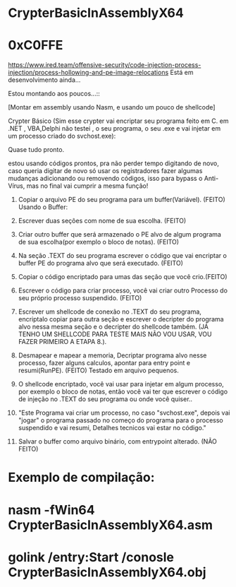 # CrypterBasicInAssemblyX64
# 0xC0FFE
https://www.ired.team/offensive-security/code-injection-process-injection/process-hollowing-and-pe-image-relocations
Está em desenvolvimento ainda...

 Estou montando aos poucos...::

[Montar em assembly usando Nasm, e usando um pouco de  shellcode]

Crypter Básico (Sim esse crypter vai encriptar seu programa feito em C. em .NET , VBA,Delphi  não testei , o seu programa, o seu .exe e vai injetar em um processo criado do svchost.exe):

Quase tudo pronto.

estou usando códigos prontos, pra não perder tempo digitando de novo, caso queria digitar de novo só usar os registradores fazer algumas mudanças adicionando ou removendo códigos, isso para bypass o Anti-Vírus, mas no final vai cumprir a mesma função!



1. Copiar o arquivo PE do seu programa para um buffer(Variável). (FEITO)
Usando o Buffer:

2. Escrever duas seções com nome de sua escolha. (FEITO)

3. Criar outro buffer que será armazenado o PE alvo de algum programa de sua escolha(por exemplo o bloco de notas). (FEITO)

4. Na seção .TEXT do seu programa escrever o código que vai encriptar o buffer PE do programa alvo que será executado. (FEITO)

5. Copiar o código encriptado para umas das seção que você crio.(FEITO)
6. Escrever o código para criar processo, você vai criar outro Processo do seu próprio processo suspendido. (FEITO)

 7. Escrever um shellcode de conexão no .TEXT do seu programa, encriptalo copiar para outra seção e escrever o decripter do programa alvo nessa mesma seção e o decripter do shellcode também. (JÁ TENHO UM SHELLCODE PARA TESTE MAIS NÃO VOU USAR, VOU FAZER PRIMEIRO A ETAPA 8.).

8. Desmapear e mapear a memoria, Decriptar programa alvo nesse processo, fazer alguns calculos, apontar para entry point e resumi(RunPE). (FEITO)
 Testado em arquivo pequenos.


9. O shellcode encriptado, você vai usar para injetar em algum processo, por exemplo o bloco de notas, então você vai ter que escrever o código de injeção no .TEXT do seu programa ou onde você quiser.. 

10. "Este Programa vai criar um processo, no caso "svchost.exe", depois vai "jogar" o programa passado no começo do programa para o processo suspendido e vai resumi, Detalhes tecnicos vai estar no código."

11. Salvar o buffer como arquivo binário, com entrypoint alterado. (NÃO FEITO)

# Exemplo de compilação:
# nasm -fWin64 CrypterBasicInAssemblyX64.asm
# golink /entry:Start /conosle CrypterBasicInAssemblyX64.obj


